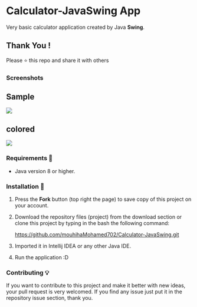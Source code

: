 # Calculator-JavaSwing **App**

Very basic calculator application created by Java **Swing**. 

## Thank You !
Please ⭐️ this repo and share it with others

### Screenshots
## Sample 

![](https://i.imgur.com/DAfYLd9.png)

 ## colored 
![](https://i.imgur.com/e1sizDj.png)

### Requirements 🔧
* Java version 8 or higher.

### Installation 🔌
1. Press the **Fork** button (top right the page) to save copy of this project on your account.

2. Download the repository files (project) from the download section or clone this project by typing in the bash the following command:

      https://github.com/mouhihaMohamed702/Calculator-JavaSwing.git
3. Imported it in Intellij IDEA or any other Java IDE.
4. Run the application :D

### Contributing 💡
If you want to contribute to this project and make it better with new ideas, your pull request is very welcomed.
If you find any issue just put it in the repository issue section, thank you.


